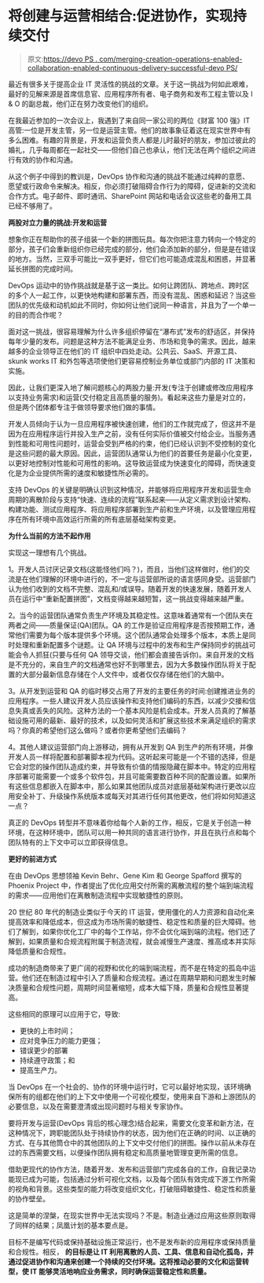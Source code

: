 # 将创建与运营相结合:促进协作，实现持续交付

> 原文:[https://devo PS . com/merging-creation-operations-enabled-collaboration-enabled-continuous-delivery-successful-devo PS/](https://devops.com/merging-creation-operations-facilitated-collaboration-enables-continuous-delivery-successful-devops/)

最近有很多关于提高企业 IT 灵活性的挑战的文章。关于这一挑战为何如此艰难，最好的见解来源是首席信息官、应用程序所有者、电子商务和发布工程主管以及 I & O 的副总裁，他们正在努力改变他们的组织。

在我最近参加的一次会议上，我遇到了来自同一家公司的两位《财富 100 强》IT 高管:一位是开发主管，另一位是运营主管。他们的故事象征着这在现实世界中有多么困难。有趣的背景是，开发和运营负责人都是儿时最好的朋友，参加过彼此的婚礼，几乎每周都在一起社交——但他们自己也承认，他们无法在两个组织之间进行有效的协作和沟通。

从这个例子中得到的教训是，DevOps 协作和沟通的挑战不能通过纯粹的意愿、愿望或行政命令来解决。相反，你必须打破阻碍合作行为的障碍，促进新的交流和合作方式。电子邮件、即时通讯、SharePoint 网站和电话会议这些老的备用工具已经不够用了。

**两股对立力量的挑战:开发和运营**

想象你正在帮助你的孩子组装一个新的拼图玩具。每次你把注意力转向一个特定的部分，孩子们会重新组织你已经完成的部分，他们会添加新的部分，但是是在错误的地方。当然，三双手可能比一双手更好，但它们也可能造成混乱和困惑，并显著延长拼图的完成时间。

DevOps 运动中的协作挑战就是基于这一类比。如何让跨团队、跨地点、跨时区的多个人一起工作，以更快地构建和部署东西，而没有混乱、困惑和延迟？当这些团队的优先级和动机如此不同时，你如何让他们说同一种语言，并且为了一个单一的目的而合作呢？

面对这一挑战，很容易理解为什么许多组织停留在“瀑布式”发布的舒适区，并保持每年少量的发布。问题是这种方法不能满足业务、市场和竞争的需求。因此，越来越多的企业领导正在他们的 IT 组织中四处走动。公共云、SaaS、开源工具、skunk works IT 和外包等选项使他们更容易控制业务单位或部门内部的 IT 决策和实施。

因此，让我们更深入地了解问题核心的两股力量:开发(专注于创建或修改应用程序以支持业务需求)和运营(交付稳定且高质量的服务)。看起来这些力量是对立的，但是两个团体都专注于做领导要求他们做的事情。

开发人员倾向于认为一旦应用程序被快速创建，他们的工作就完成了，但这并不是因为在应用程序运行并投入生产之前，没有任何实际价值被交付给企业。当服务遇到性能和可用性问题时，运营会受到严格的约束，他们已经认识到不受控制的变化是这些问题的最大原因。因此，运营团队通常认为他们的首要任务是最小化变更，以更好地控制对性能和可用性的影响。这导致运营成为快速变化的障碍，而快速变化是为企业提供所需的速度和敏捷性所必需的。

支持 DevOps 的关键是明确认识到这种情况，并能够将应用程序开发和运营生命周期的离散阶段与支持“快速、连续的流程”联系起来——从定义需求到设计架构、构建功能、测试应用程序、将应用程序部署到生产前和生产环境，以及管理应用程序在所有环境中高效运行所需的所有底层基础架构变更。

**为什么当前的方法不起作用**

实现这一理想有几个挑战。

1。开发人员讨厌记录文档(这能怪他们吗？)，而且，当他们这样做时，他们的交流是在他们理解的环境中进行的，不一定与运营部所说的语言感同身受。运营部门认为他们收到的文档不完整、混乱和/或误导。随着开发的快速发展，随着开发人员在运行中“重新配置拼图”，文档变得越来越短暂，这一挑战变得越来越严重。

2。当今的运营团队通常负责生产环境及其稳定性。这意味着通常有一个团队夹在两者之间——质量保证(QA)团队。QA 的工作是验证应用程序是否按预期工作，通常他们需要为每个版本提供多个环境。这个团队通常会处理多个版本，本质上是同时处理和重新配置多个谜题。让 QA 环境与过程中的发布和生产保持同步的挑战可能会令人抓狂(只要与任何 QA 领导交谈，他们都会直接告诉你)。来自开发的文档是不充分的，来自生产的文档通常也好不到哪里去，因为大多数操作团队将关于配置的大部分最新信息存储在个人文件中，或者仅仅存储在他们的大脑中。

3。从开发到运营和 QA 的临时移交占用了开发的主要任务的时间:创建推进业务的应用程序。一些人建议开发人员应该操作和支持他们编码的东西，以减少交接和信息失真或丢失的风险。这种方法的一个基本风险是机会成本。开发人员真的了解基础设施可用的最新、最好的技术，以及如何灵活和扩展这些技术来满足组织的需求吗？你真的希望他们这么做吗？或者你更希望他们去编码？

4。其他人建议运营部门向上游移动，拥有从开发到 QA 到生产的所有环境，并像开发人员一样将配置和部署脚本视为代码。这听起来可能是一个不错的选择，但是它会对您的操作团队造成约束，并导致有价值的情报隐藏在脚本中。特定的应用程序部署可能需要一个或多个软件包，并且可能需要数百种不同的配置设置。如果所有这些信息都嵌入在脚本中，那么如果其他团队成员对底层基础架构进行更改以应用安全补丁、升级操作系统版本或每天对其进行任何其他更改，他们将如何知道这一点？

真正的 DevOps 转型并不意味着你给每个人新的工作，相反，它是关于创造一种环境，在这种环境中，团队可以用一种共同的语言进行协作，并且在执行点和每个团队特有的上下文中可以立即获得信息。

**更好的前进方式**

在由 DevOps 思想领袖 Kevin Behr、Gene Kim 和 George Spafford 撰写的 Phoenix Project 中，作者提出了优化应用交付所需的离散流程的整个端到端流程的需求——应用他们在离散制造流程中实现敏捷性的原则。

20 世纪 80 年代的制造业类似于今天的 IT 运营，使用僵化的人力资源和自动化来提高效率和降低成本，但这成为市场所需的敏捷性、稳定性和质量的巨大障碍。他们了解到，如果你优化工厂中的每个工作站，你不会优化端到端的流程。他们还了解到，如果质量和合规流程附属于制造流程，就会减慢生产速度、推高成本并实际降低质量和合规性。

成功的制造商带来了更广阔的视野和优化的端到端流程，而不是在特定的孤岛中运营。他们还在制造过程中引入了质量和合规流程。通过在周期早期和问题发生时解决质量和合规性问题，周期时间显著缩短，成本大幅下降，质量和合规性显著提高。

这些相同的原理可以应用于它，导致:

*   更快的上市时间；
*   应对竞争压力的能力更强；
*   错误更少的部署
*   持续遵守政策；和
*   提高生产力。

当 DevOps 在一个社会的、协作的环境中运行时，它可以最好地实现，该环境确保所有的组都在他们的上下文中使用一个可视化模型，使用来自下游和上游团队的必要信息，以及在需要澄清或出现问题时与相关专家协作。

要将开发与运营(DevOps 背后的核心理念)结合起来，需要文化变革和新方法，在这种情况下，跨职能团队处于持续协作的状态，因为他们在正确的时间、以正确的方式、在与其他筒仓中的其他团队的上下文中交付他们的拼图。操作以前从未存在过的东西需要文档，以便操作团队拥有稳定和高质量地管理变更所需的信息。

借助更现代的协作方法，随着开发、发布和运营部门完成各自的工作，自我记录功能现已成为可能，包括通过分析可视化文档，以及每个团队有效完成下游工作所需的视角和背景。这些类型的能力将改变组织文化，打破阻碍敏捷性、稳定性和质量的协作壁垒。

这是简单的涅槃，在现实世界中无法实现吗？不是。制造业通过应用这些原则取得了同样的结果；凤凰计划的基本要点是。

目标不是编写代码或保持基础设施正常运行，也不是发布新的应用程序或保持质量和合规性。相反， **的目标是让 IT 利用离散的人员、工具、信息和自动化孤岛，并通过促进协作和沟通来创建一个持续的交付环境。这将推动必要的文化和运营转型，使 IT 能够灵活地响应业务需求，同时确保运营稳定性和质量。**